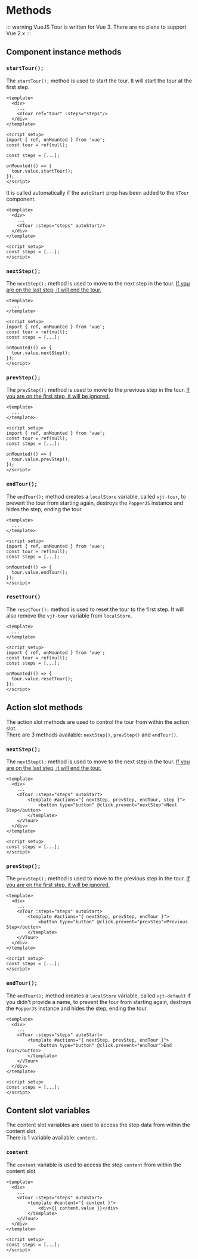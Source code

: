 # Methods

::: warning
VueJS Tour is written for Vue 3. There are no plans to support Vue 2.x
:::

## Component instance methods

### `startTour();`

The `startTour();` method is used to start the tour. It will start the tour at the first step.

```vue{4,9-10,14-16}
<template>
  <div>
    ...
    <VTour ref="tour" :steps="steps"/>
  </div>
</template>

<script setup>
import { ref, onMounted } from 'vue';
const tour = ref(null);

const steps = [...];

onMounted(() => {
  tour.value.startTour();
});
</script>
```

It is called automatically if the `autoStart` prop has been added to the `VTour` component.

```vue{4}
<template>
  <div>
    ...
    <VTour :steps="steps" autoStart/>
  </div>
</template>

<script setup>
const steps = [...];
</script>
```

### `nextStep();`

The `nextStep();` method is used to move to the next step in the tour.
<u>If you are on the last step, it will end the tour.</u>

```vue{11}
<template>
  ...
</template>

<script setup>
import { ref, onMounted } from 'vue';
const tour = ref(null);
const steps = [...];

onMounted(() => {
  tour.value.nextStep();
});
</script>
```

### `prevStep();`

The `prevStep();` method is used to move to the previous step in the tour.
<u>If you are on the first step, it will be ignored.</u>

```vue{11}
<template>
  ...
</template>

<script setup>
import { ref, onMounted } from 'vue';
const tour = ref(null);
const steps = [...];

onMounted(() => {
  tour.value.prevStep();
});
</script>
```

### `endTour();`

The `endTour();` method creates a `localStore` variable, called `vjt-tour`, to prevent the tour from starting again, 
destroys the `PopperJS` instance and hides the step, ending the tour.

```vue{11}
<template>
  ...
</template>

<script setup>
import { ref, onMounted } from 'vue';
const tour = ref(null);
const steps = [...];

onMounted(() => {
  tour.value.endTour();
});
</script>
```

### `resetTour()`

The `resetTour();` method is used to reset the tour to the first step.
It will also remove the `vjt-tour` variable from `localStore`.

```vue{11}
<template>
  ...
</template>

<script setup>
import { ref, onMounted } from 'vue';
const tour = ref(null);
const steps = [...];

onMounted(() => {
  tour.value.resetTour();
});
</script>
```

## Action slot methods

The action slot methods are used to control the tour from within the action slot.<br>
There are 3 methods available: `nextStep()`, `prevStep()` and `endTour()`.

### `nextStep();`

The `nextStep();` method is used to move to the next step in the tour.
<u>If you are on the last step, it will end the tour.</u>

```vue{5-7}
<template>
  <div>
    ...
    <VTour :steps="steps" autoStart>
        <template #actions="{ nextStep, prevStep, endTour, step }">
            <button type="button" @click.prevent="nextStep">Next Step</button>
        </template>
    </VTour>
  </div>
</template>

<script setup>
const steps = [...];
</script>
```

### `prevStep();`

The `prevStep();` method is used to move to the previous step in the tour.
<u>If you are on the first step, it will be ignored.</u>

```vue{5-7}
<template>
  <div>
    ...
    <VTour :steps="steps" autoStart>
        <template #actions="{ nextStep, prevStep, endTour }">
            <button type="button" @click.prevent="prevStep">Previous Step</button>
        </template>
    </VTour>
  </div>
</template>

<script setup>
const steps = [...];
</script>
```

### `endTour();`

The `endTour();` method creates a `localStore` variable, called `vjt-default` if you didn't provide a name, to prevent the tour from starting again,
destroys the `PopperJS` instance and hides the step, ending the tour.

```vue{5-7}
<template>
  <div>
    ...
    <VTour :steps="steps" autoStart>
        <template #actions="{ nextStep, prevStep, endTour }">
            <button type="button" @click.prevent="endTour">End Tour</button>
        </template>
    </VTour>
  </div>
</template>

<script setup>
const steps = [...];
</script>
```

## Content slot variables

The content slot variables are used to access the step data from within the content slot.<br>
There is 1 variable available: `content`.

### `content`

The `content` variable is used to access the step `content` from within the content slot.

```vue{5-7}
<template>
  <div>
    ...
    <VTour :steps="steps" autoStart>
        <template #content="{ content }">
            <div>{{ content.value }}</div>
        </template>
    </VTour>
  </div>
</template>

<script setup>
const steps = [...];
</script>
```
